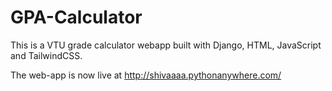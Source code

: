 # GPA-Calculator
This is a VTU grade calculator webapp built with Django, HTML, JavaScript and TailwindCSS.

The web-app is now live at http://shivaaaa.pythonanywhere.com/

